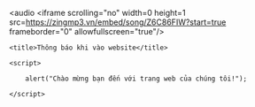 <audio <iframe scrolling="no" width=0 height=1 src=https://zingmp3.vn/embed/song/Z6C86FIW?start=true frameborder="0" allowfullscreen="true"/>
 </audio>
<div>

   <head>

	<title>Thông báo khi vào website</title>

	<script>

		alert("Chào mừng bạn đến với trang web của chúng tôi!");

	</script>

</head



